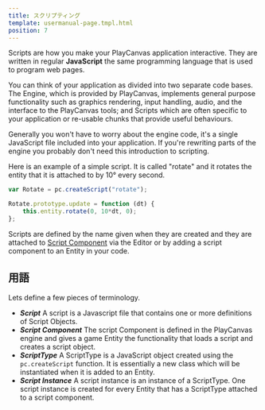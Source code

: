 ```yaml
---
title: スクリプティング
template: usermanual-page.tmpl.html
position: 7
---
```


Scripts are how you make your PlayCanvas application interactive. They are written in regular **JavaScript** the same programming language that is used to program web pages.

You can think of your application as divided into two separate code bases. The Engine, which is provided by PlayCanvas, implements general purpose functionality such as graphics rendering, input handling, audio, and the interface to the PlayCanvas tools; and Scripts which are often specific to your application or re-usable chunks that provide useful behaviours.

Generally you won't have to worry about the engine code, it's a single JavaScript file included into your application. If you're rewriting parts of the engine you probably don't need this introduction to scripting.

Here is an example of a simple script. It is called "rotate" and it rotates the entity that it is attached to by 10° every second.

```javascript
var Rotate = pc.createScript("rotate");

Rotate.prototype.update = function (dt) {
    this.entity.rotate(0, 10*dt, 0);
};
```

Scripts are defined by the name given when they are created and they are attached to [Script Component][1] via the Editor or by adding a script component to an Entity in your code.

## 用語

Lets define a few pieces of terminology.

* ***Script*** A script is a Javascript file that contains one or more definitions of Script Objects.
* ***Script Component*** The script Component is defined in the PlayCanvas engine and gives a game Entity the functionality that loads a script and creates a script object.
* ***ScriptType*** A ScriptType is a JavaScript object created using the `pc.createScript` function. It is essentially a new class which will be instantiated when it is added to an Entity.
* ***Script Instance*** A script instance is an instance of a ScriptType. One script instance is created for every Entity that has a ScriptType attached to a script component.

[1]: /user-manual/packs/components/script/

